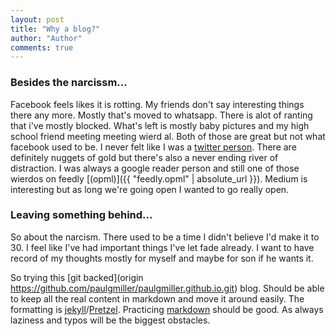 ```yaml
--- 
layout: post
title: "Why a blog?"
author: "Author"
comments: true
---
```


### Besides the narcissm...
Facebook feels likes it is rotting. My friends don't say interesting things there any more. Mostly that's moved to  whatsapp. There is alot of ranting that i've mostly blocked. What's left is mostly baby pictures and my high school friend meeting meeting wierd al. Both of those are great but not what facebook used to be. I never felt like I was a [twitter person](https://twitter.com/paulgmiller). There are definitely nuggets of gold but there's also a never ending river of distraction. I was always a google reader person and still one of those wierdos on feedly [(opml)]({{ "feedly.opml" | absolute_url }}). Medium is interesting but as long we're going open I wanted to go really open. 

### Leaving something behind...
So about the narcism. There used to be a time I didn't believe I'd make it to 30. I feel like I've had important things I've let fade already. I want to  have record of my thoughts mostly for myself and maybe for son if he wants it. 

So trying this [git backed](origin  https://github.com/paulgmiller/paulgmiller.github.io.git) blog. Should be able to keep all the real content in markdown and move it around easily. The formatting is [jekyll](https://jekyllrb.com/jekyllrb.com)/[Pretzel](https://github.com/Code52/pretzel). Practicing [markdown](https://github.com/adam-p/markdown-here/wiki/Markdown-Cheatsheet#links) should be good. As always laziness and typos will be the biggest obstacles. 

